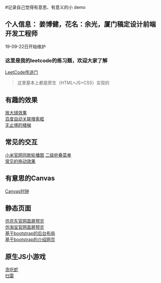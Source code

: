 #记录自己觉得有意思、有意义的小 demo

个人信息：
姜博健，花名：余光，厦门稿定设计前端开发工程师
---
19-09-22日开始维护

### 这里是我的leetcode的练习题，欢迎大家了解
[LeetCode传送门](https://github.com/webbj97/leetCode-JavaScript-bj)

> 这里基本上都是原生（HTML+JS+CSS）实现的

## 有趣的效果

[放大镜效果](https://webbj97.github.io/web-demo-bj/effect/magnifier/index.html)  
[百度自动关联搜索框](https://webbj97.github.io/web-demo-bj/JSDemo/associate.html)  
[无止境的楼梯](https://webbj97.github.io/web-demo-bj/CSS/stairs/index.html)  

## 常见的交互

[小米官网同款轮播图](https://webbj97.github.io/web-demo-bj/slider/slider-mi/demo.html)
[二级折叠菜单](https://webbj97.github.io/web-demo-bj/dom/折叠菜单.html)  
[常见的拖动效果](https://webbj97.github.io/web-demo-bj/dom/拖动.html)  

## 有意思的Canvas

[Canvas时钟](https://webbj97.github.io/web-demo-bj/canvas-svg%E7%9B%B8%E5%85%B3/clock/index.html)  

## 静态页面

[仿京东官网首屏预览](https://webbj97.github.io/web-demo-bj/静态官网/京东官网/demo.html)  
[仿淘宝官网首屏预览](https://webbj97.github.io/web-demo-bj/静态官网/淘宝首屏/index.html)  
[基于bootstrap的后台布局](https://webbj97.github.io/web-demo-bj/静态官网/bootstrap/index.html)  
[基于bootstrap的介绍网页](https://webbj97.github.io/web-demo-bj/静态官网/浏览器介绍网页/demo.html)  

## 原生JS小游戏

[贪吃蛇](https://webbj97.github.io/web-demo-bj/JSGame/snake/index.html)  
[扫雷](https://webbj97.github.io/web-demo-bj/JSGame/landmine/index.html)
